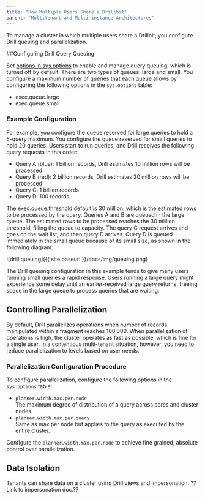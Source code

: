 ```yaml
---
title: "How Multiple Users Share a Drillbit"
parent: "Multitenant and Multi-instance Architectures"
---
```

To manage a cluster in which multiple users share a Drillbit, you configure Drill queuing and parallelization.

##Configuring Drill Query Queuing

Set [options in sys.options]({{site.baseurl}}/docs/configuration-options-introduction/) to enable and manage query queuing, which is turned off by default. There are two types of queues: large and small. You configure a maximum number of queries that each queue allows by configuring the following options in the `sys.options` table:

* exec.queue.large  
* exec.queue.small  

### Example Configuration

For example, you configure the queue reserved for large queries to hold a 5-query maximum. You configure the queue reserved for small queries to hold 20 queries. Users start to run queries, and Drill receives the following query requests in this order:

* Query A (blue): 1 billion records, Drill estimates 10 million rows will be processed  
* Query B (red): 2 billion records, Drill estimates 20 million rows will be processed  
* Query C: 1 billion records  
* Query D: 100 records

The exec.queue.threshold default is 30 million, which is the estimated rows to be processed by the query. Queries A and B are queued in the large queue. The estimated rows to be processed reaches the 30 million threshold, filling the queue to capacity. The query C request arrives and goes on the wait list, and then query D arrives. Query D is queued immediately in the small queue because of its small size, as shown in the following diagram: 

![drill queuing]({{ site.baseurl }}/docs/img/queuing.png)

The Drill queuing configuration in this example tends to give many users running small queries a rapid response. Users running a large query might experience some delay until an earlier-received large query returns, freeing space in the large queue to process queries that are waiting.

## Controlling Parallelization

By default, Drill parallelizes operations when number of records manipulated within a fragment reaches 100,000. When parallelization of operations is high, the cluster operates as fast as possible, which is fine for a single user. In a contentious multi-tenant situation, however, you need to reduce parallelization to levels based on user needs.

### Parallelization Configuration Procedure

To configure parallelization, configure the following options in the `sys.options` table:

* `planner.width.max.per.node`  
  The maximum degree of distribution of a query across cores and cluster nodes.
* `planner.width.max.per.query`  
  Same as max per node but applies to the query as executed by the entire cluster.

Configure the `planner.width.max.per.node` to achieve fine grained, absolute control over parallelization. 

<!-- ??For example, setting the `planner.width.max.per.query` to 60 will not accelerate Drill operations because overlapping does not occur when executing 60 queries at the same time.??

### Example of Configuring Parallelization

For example, the default settings parallelize 70 percent of operations up to 1,000 cores. If you have 30 cores per node in a 10-node cluster, or 300 cores, parallelization occurs on approximately 210 cores. Consequently, a single user can get 70 percent usage from a cluster and no more due to the constraints configured by the `planner.width.max.per.query`.

A parallelizer in the Foreman transforms the physical plan into multiple phases. A complicated query can have multiple, major fragments. A default parallelization of 70 percent of operations allows some overlap of query phases. In the example, 210 ??for each core or major fragment to a maximum of 410??.

??Drill uses pipelines, blocking/nonblocking, memory is not fungible. CPU resources are fungible. There is contention for CPUs.?? -->

## Data Isolation

Tenants can share data on a cluster using Drill views and impersonation. ??Link to impersonation doc.??









